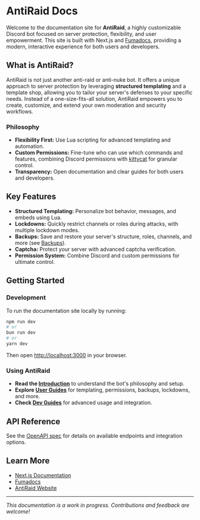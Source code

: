 # AntiRaid Docs

Welcome to the documentation site for **AntiRaid**, a highly customizable Discord bot focused on server protection, flexibility, and user empowerment. This site is built with Next.js and [Fumadocs](https://fumadocs.vercel.app), providing a modern, interactive experience for both users and developers.

## What is AntiRaid?

AntiRaid is not just another anti-raid or anti-nuke bot. It offers a unique approach to server protection by leveraging **structured templating** and a template shop, allowing you to tailor your server's defenses to your specific needs. Instead of a one-size-fits-all solution, AntiRaid empowers you to create, customize, and extend your own moderation and security workflows.

### Philosophy
- **Flexibility First:** Use Lua scripting for advanced templating and automation.
- **Custom Permissions:** Fine-tune who can use which commands and features, combining Discord permissions with [kittycat](https://github.com/InfinityBotList/kittycat) for granular control.
- **Transparency:** Open documentation and clear guides for both users and developers.

## Key Features
- **Structured Templating:** Personalize bot behavior, messages, and embeds using Lua.
- **Lockdowns:** Quickly restrict channels or roles during attacks, with multiple lockdown modes.
- **Backups:** Save and restore your server's structure, roles, channels, and more (see [Backups](https://docs.antiraid.xyz/docs/user/backups/README.md)).
- **Captcha:** Protect your server with advanced captcha verification.
- **Permission System:** Combine Discord and custom permissions for ultimate control.

## Getting Started

### Development
To run the documentation site locally by running:

```sh
npm run dev
# or
bun run dev
# or
yarn dev
```

Then open [http://localhost:3000](http://localhost:3000) in your browser.

### Using AntiRaid
- **Read the [Introduction](https://docs.antiraid.xyz/docs/README.md)** to understand the bot's philosophy and setup.
- **Explore [User Guides](https://docs.antiraid.xyz/docs/user/)** for templating, permissions, backups, lockdowns, and more.
- **Check [Dev Guides](https://docs.antiraid.xyz/docs/dev/)** for advanced usage and integration.

## API Reference
See the [OpenAPI spec](https://docs.antiraid.xyz/openapi.json) for details on available endpoints and integration options.

## Learn More
- [Next.js Documentation](https://nextjs.org/docs)
- [Fumadocs](https://fumadocs.vercel.app)
- [AntiRaid Website](https://antiraid.xyz)

---


*This documentation is a work in progress. Contributions and feedback are welcome!*
